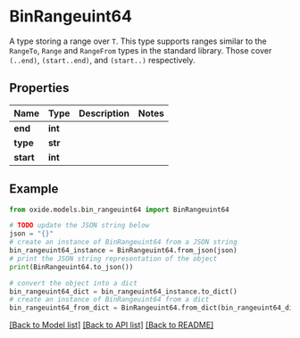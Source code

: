 # BinRangeuint64

A type storing a range over `T`.  This type supports ranges similar to the `RangeTo`, `Range` and `RangeFrom` types in the standard library. Those cover `(..end)`, `(start..end)`, and `(start..)` respectively.

## Properties

Name | Type | Description | Notes
------------ | ------------- | ------------- | -------------
**end** | **int** |  | 
**type** | **str** |  | 
**start** | **int** |  | 

## Example

```python
from oxide.models.bin_rangeuint64 import BinRangeuint64

# TODO update the JSON string below
json = "{}"
# create an instance of BinRangeuint64 from a JSON string
bin_rangeuint64_instance = BinRangeuint64.from_json(json)
# print the JSON string representation of the object
print(BinRangeuint64.to_json())

# convert the object into a dict
bin_rangeuint64_dict = bin_rangeuint64_instance.to_dict()
# create an instance of BinRangeuint64 from a dict
bin_rangeuint64_from_dict = BinRangeuint64.from_dict(bin_rangeuint64_dict)
```
[[Back to Model list]](../README.md#documentation-for-models) [[Back to API list]](../README.md#documentation-for-api-endpoints) [[Back to README]](../README.md)


